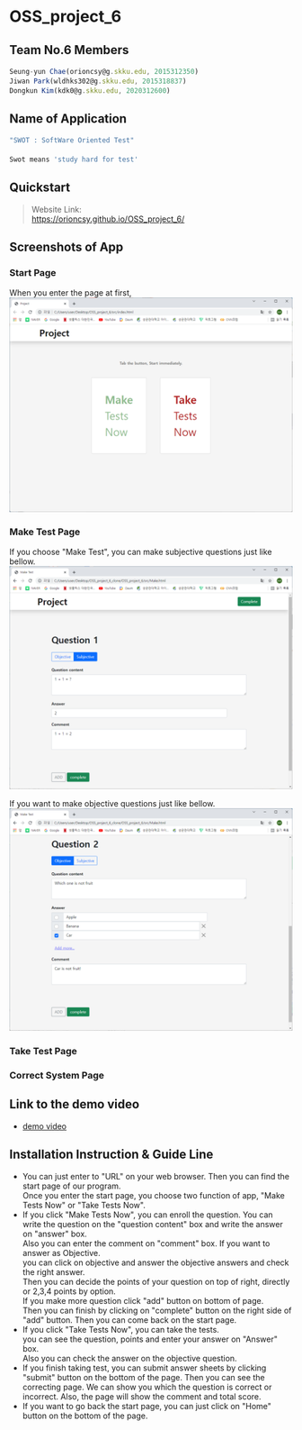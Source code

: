 # OSS_project_6

## Team No.6 Members
```js
Seung-yun Chae(orioncsy@g.skku.edu, 2015312350)
Jiwan Park(wldhks302@g.skku.edu, 2015318837)
Dongkun Kim(kdk0@g.skku.edu, 2020312600)
```

## Name of Application

```js
"SWOT : SoftWare Oriented Test"

Swot means 'study hard for test'
```

## Quickstart  
> Website Link:  
> https://orioncsy.github.io/OSS_project_6/  

## Screenshots of App

### Start Page

When you enter the page at first,
![image](./image/start_page.png)

### Make Test Page

If you choose "Make Test", you can make subjective questions just like bellow.
![image](./image/Make_subjective_question.png)

If you want to make objective questions just like bellow.
![image](./image/Make_objective_question.png)

### Take Test Page

### Correct System Page


## Link to the demo video


- [demo video]()


## Installation Instruction & Guide Line


- You can just enter to "URL" on your web browser. Then you can find the start page of our program.  
Once you enter the start page, you choose two function of app, "Make Tests Now" or "Take Tests Now".  
- If you click "Make Tests Now", you can enroll the question.
You can write the question on the "question content" box and write the answer on "answer" box.  
Also you can enter the comment on "comment" box. If you want to answer as Objective.  
you can click on objective and answer the objective answers and check the right answer.  
Then you can decide the points of your question on top of right, directly or 2,3,4 points by option.  
If you make more question click "add" button on bottom of page.  
Then you can finish by clicking on "complete" button on the right side of "add" button. Then you can come back on the start page.  
- If you click "Take Tests Now", you can take the tests.  
you can see the question, points and enter your answer on "Answer" box.  
Also you can check the answer on the objective question.  
- If you finish taking test, you can submit answer sheets by clicking "submit" button on the bottom of the page. Then you can see the correcting page. We can show you which the question is correct or incorrect. Also, the page will show the comment and total score.  
- If you want to go back the start page, you can just click on "Home" button on the bottom of the page. 




